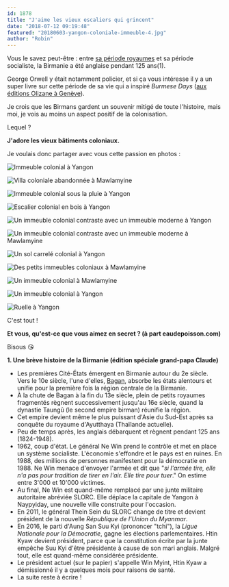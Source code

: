 ```yaml
---
id: 1878
title: "J'aime les vieux escaliers qui grincent"
date: "2018-07-12 09:19:48"
featured: "20180603-yangon-coloniale-immeuble-4.jpg"
author: "Robin"
---
```


Vous le savez peut-être : entre
[sa période royaumes](https://eaudepoisson.com/2018/06/17/saison-des-pluies-a-bagan/)
et sa période socialiste, la Birmanie a été anglaise pendant 125 ans(1).

George Orwell y était notamment policier, et si ça vous intéresse il y a un
super livre sur cette période de sa vie qui a inspiré _Burmese Days_
([aux éditions Olizane à Genève](http://www.olizane.ch/article.php?IDrecord=232)).

Je crois que les Birmans gardent un souvenir mitigé de toute l'histoire, mais
moi, je vois au moins un aspect positif de la colonisation.

Lequel ?

**J'adore les vieux bâtiments coloniaux.**

Je voulais donc partager avec vous cette passion en photos :

![Immeuble colonial à Yangon](20180603-yangon-coloniale-immeuble-2.jpg)

![Villa coloniale abandonnée à Mawlamyine](20180531-mawlamyine-coloniale-villa.jpg)

![Immeuble colonial sous la pluie à Yangon](20180603-yangon-coloniale-immeuble-3.jpg)

![Escalier colonial en bois à Yangon](20180603-yangon-coloniale-escaliers.jpg "Un vieil escalier qui grince")

![Un immeuble colonial contraste avec un immeuble moderne à Yangon](20180603-yangon-coloniale-contraste.jpg)

![Un immeuble colonial contraste avec un immeuble moderne à Mawlamyine](20180601-mawlamyine-coloniale-contraste.jpg)

![Un sol carrelé colonial à Yangon](20180613-yangon-coloniale-catelles-manchester.jpg "Des catelles importées directement de Manchester !")

![Des petits immeubles coloniaux à Mawlamyine](20180531-mawlamyine-coloniale-rue.jpg)

![Un immeuble colonial à Mawlamyine](20180531-mawlamyine-coloniale-immeuble.jpg)

![Un immeuble colonial à Yangon](20180603-yangon-coloniale-immeuble-1.jpg)

![Ruelle à Yangon](20180603-yangon-rue.jpg)

C'est tout !

**Et vous, qu'est-ce que vous aimez en secret ? (à part eaudepoisson.com)**

Bisous 😘

**1. Une brève histoire de la Birmanie (édition spéciale grand-papa Claude)**

- Les premières Cité-États émergent en Birmanie autour du 2e siècle. Vers le 10e
  siècle, l'une d'elles,
  [Bagan](https://eaudepoisson.com/2018/06/17/saison-des-pluies-a-bagan/),
  absorbe les états alentours et unifie pour la première fois la région centrale
  de la Birmanie.
- À la chute de Bagan à la fin du 13e siècle, plein de petits royaumes
  fragmentés règnent successivement jusqu'au 16e siècle, quand la dynastie
  Taungû (le second empire birman) réunifie la région.
- Cet empire devient même le plus puissant d'Asie du Sud-Est après sa conquête
  du royaume d'Ayutthaya (Thaïlande actuelle).
- Peu de temps après, les anglais débarquent et règnent pendant 125 ans
  (1824-1948).
- 1962, coup d'état. Le général Ne Win prend le contrôle et met en place un
  système socialiste. L'économie s'effondre et le pays est en ruines. En 1988,
  des millions de personnes manifestent pour la démocratie en 1988. Ne Win
  menace d'envoyer l'armée et dit que "_si l'armée tire, elle n'a pas pour
  tradition de tirer en l'air. Elle tire pour tuer_." On estime entre 3'000 et
  10'000 victimes.
- Au final, Ne Win est quand-même remplacé par une junte militaire autoritaire
  abréviée SLORC. Elle déplace la capitale de Yangon à Naypyiday, une nouvelle
  ville construite pour l'occasion.
- En 2011, le général Thein Sein du SLORC change de titre et devient président
  de la nouvelle _République de l'Union du Myanmar_.
- En 2016, le parti d'Aung San Suu Kyi (prononcer "tchi"), la _Ligue Nationale
  pour la Démocratie_, gagne les élections parlementaires. Htin Kyaw devient
  président, parce que la constitution écrite par la junte empêche Suu Kyi
  d'être présidente à cause de son mari anglais. Malgré tout, elle est
  quand-même considérée présidente.
- Le président actuel (sur le papier) s'appelle Win Myint, Htin Kyaw a
  démissionné il y a quelques mois pour raisons de santé.
- La suite reste à écrire !
